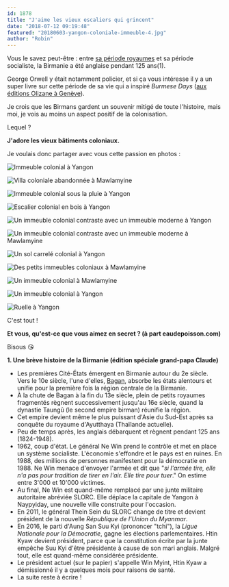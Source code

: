 ```yaml
---
id: 1878
title: "J'aime les vieux escaliers qui grincent"
date: "2018-07-12 09:19:48"
featured: "20180603-yangon-coloniale-immeuble-4.jpg"
author: "Robin"
---
```


Vous le savez peut-être : entre
[sa période royaumes](https://eaudepoisson.com/2018/06/17/saison-des-pluies-a-bagan/)
et sa période socialiste, la Birmanie a été anglaise pendant 125 ans(1).

George Orwell y était notamment policier, et si ça vous intéresse il y a un
super livre sur cette période de sa vie qui a inspiré _Burmese Days_
([aux éditions Olizane à Genève](http://www.olizane.ch/article.php?IDrecord=232)).

Je crois que les Birmans gardent un souvenir mitigé de toute l'histoire, mais
moi, je vois au moins un aspect positif de la colonisation.

Lequel ?

**J'adore les vieux bâtiments coloniaux.**

Je voulais donc partager avec vous cette passion en photos :

![Immeuble colonial à Yangon](20180603-yangon-coloniale-immeuble-2.jpg)

![Villa coloniale abandonnée à Mawlamyine](20180531-mawlamyine-coloniale-villa.jpg)

![Immeuble colonial sous la pluie à Yangon](20180603-yangon-coloniale-immeuble-3.jpg)

![Escalier colonial en bois à Yangon](20180603-yangon-coloniale-escaliers.jpg "Un vieil escalier qui grince")

![Un immeuble colonial contraste avec un immeuble moderne à Yangon](20180603-yangon-coloniale-contraste.jpg)

![Un immeuble colonial contraste avec un immeuble moderne à Mawlamyine](20180601-mawlamyine-coloniale-contraste.jpg)

![Un sol carrelé colonial à Yangon](20180613-yangon-coloniale-catelles-manchester.jpg "Des catelles importées directement de Manchester !")

![Des petits immeubles coloniaux à Mawlamyine](20180531-mawlamyine-coloniale-rue.jpg)

![Un immeuble colonial à Mawlamyine](20180531-mawlamyine-coloniale-immeuble.jpg)

![Un immeuble colonial à Yangon](20180603-yangon-coloniale-immeuble-1.jpg)

![Ruelle à Yangon](20180603-yangon-rue.jpg)

C'est tout !

**Et vous, qu'est-ce que vous aimez en secret ? (à part eaudepoisson.com)**

Bisous 😘

**1. Une brève histoire de la Birmanie (édition spéciale grand-papa Claude)**

- Les premières Cité-États émergent en Birmanie autour du 2e siècle. Vers le 10e
  siècle, l'une d'elles,
  [Bagan](https://eaudepoisson.com/2018/06/17/saison-des-pluies-a-bagan/),
  absorbe les états alentours et unifie pour la première fois la région centrale
  de la Birmanie.
- À la chute de Bagan à la fin du 13e siècle, plein de petits royaumes
  fragmentés règnent successivement jusqu'au 16e siècle, quand la dynastie
  Taungû (le second empire birman) réunifie la région.
- Cet empire devient même le plus puissant d'Asie du Sud-Est après sa conquête
  du royaume d'Ayutthaya (Thaïlande actuelle).
- Peu de temps après, les anglais débarquent et règnent pendant 125 ans
  (1824-1948).
- 1962, coup d'état. Le général Ne Win prend le contrôle et met en place un
  système socialiste. L'économie s'effondre et le pays est en ruines. En 1988,
  des millions de personnes manifestent pour la démocratie en 1988. Ne Win
  menace d'envoyer l'armée et dit que "_si l'armée tire, elle n'a pas pour
  tradition de tirer en l'air. Elle tire pour tuer_." On estime entre 3'000 et
  10'000 victimes.
- Au final, Ne Win est quand-même remplacé par une junte militaire autoritaire
  abréviée SLORC. Elle déplace la capitale de Yangon à Naypyiday, une nouvelle
  ville construite pour l'occasion.
- En 2011, le général Thein Sein du SLORC change de titre et devient président
  de la nouvelle _République de l'Union du Myanmar_.
- En 2016, le parti d'Aung San Suu Kyi (prononcer "tchi"), la _Ligue Nationale
  pour la Démocratie_, gagne les élections parlementaires. Htin Kyaw devient
  président, parce que la constitution écrite par la junte empêche Suu Kyi
  d'être présidente à cause de son mari anglais. Malgré tout, elle est
  quand-même considérée présidente.
- Le président actuel (sur le papier) s'appelle Win Myint, Htin Kyaw a
  démissionné il y a quelques mois pour raisons de santé.
- La suite reste à écrire !
